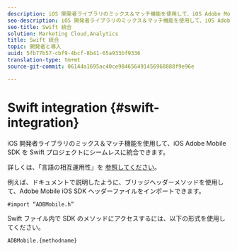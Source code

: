 ```yaml
---
description: iOS 開発者ライブラリのミックス＆マッチ機能を使用して、iOS Adobe Mobile SDK を Swift プロジェクトにシームレスに統合できます。
seo-description: iOS 開発者ライブラリのミックス＆マッチ機能を使用して、iOS Adobe Mobile SDK を Swift プロジェクトにシームレスに統合できます。
seo-title: Swift 統合
solution: Marketing Cloud,Analytics
title: Swift 統合
topic: 開発者と導入
uuid: 5fb77b57-cbf9-4bcf-8b41-65a933bf9336
translation-type: tm+mt
source-git-commit: 06144a1695ac40ce984656491456968888f9e96e

---
```



# Swift integration {#swift-integration}

iOS 開発者ライブラリのミックス＆マッチ機能を使用して、iOS Adobe Mobile SDK を Swift プロジェクトにシームレスに統合できます。

詳しくは、「言語の相互運用性」を [参照してください](https://developer.apple.com/documentation/swift#2984801.html)。

例えば、ドキュメントで説明したように、ブリッジヘッダーメソッドを使用して、Adobe Mobile iOS SDK ヘッダーファイルをインポートできます。

```
#import “ADBMobile.h”
```

Swift ファイル内で SDK のメソッドにアクセスするには、以下の形式を使用してください。

```
ADBMobile.{methodname}
```

